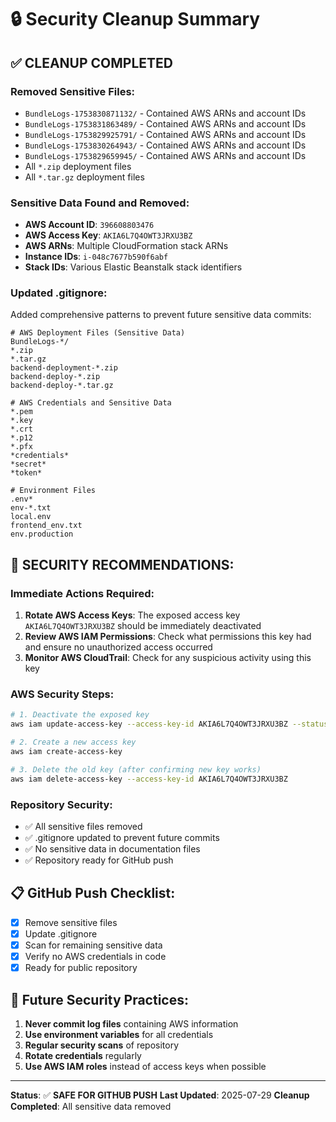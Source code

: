 # 🔒 Security Cleanup Summary

## ✅ **CLEANUP COMPLETED**

### **Removed Sensitive Files:**
- `BundleLogs-1753830871132/` - Contained AWS ARNs and account IDs
- `BundleLogs-1753831863489/` - Contained AWS ARNs and account IDs  
- `BundleLogs-1753829925791/` - Contained AWS ARNs and account IDs
- `BundleLogs-1753830264943/` - Contained AWS ARNs and account IDs
- `BundleLogs-1753829659945/` - Contained AWS ARNs and account IDs
- All `*.zip` deployment files
- All `*.tar.gz` deployment files

### **Sensitive Data Found and Removed:**
- **AWS Account ID**: `396608803476`
- **AWS Access Key**: `AKIA6L7Q4OWT3JRXU3BZ`
- **AWS ARNs**: Multiple CloudFormation stack ARNs
- **Instance IDs**: `i-048c7677b590f6abf`
- **Stack IDs**: Various Elastic Beanstalk stack identifiers

### **Updated .gitignore:**
Added comprehensive patterns to prevent future sensitive data commits:
```
# AWS Deployment Files (Sensitive Data)
BundleLogs-*/
*.zip
*.tar.gz
backend-deployment-*.zip
backend-deploy-*.zip
backend-deploy-*.tar.gz

# AWS Credentials and Sensitive Data
*.pem
*.key
*.crt
*.p12
*.pfx
*credentials*
*secret*
*token*

# Environment Files
.env*
env-*.txt
local.env
frontend_env.txt
env.production
```

## 🚨 **SECURITY RECOMMENDATIONS:**

### **Immediate Actions Required:**
1. **Rotate AWS Access Keys**: The exposed access key `AKIA6L7Q4OWT3JRXU3BZ` should be immediately deactivated
2. **Review AWS IAM Permissions**: Check what permissions this key had and ensure no unauthorized access occurred
3. **Monitor AWS CloudTrail**: Check for any suspicious activity using this key

### **AWS Security Steps:**
```bash
# 1. Deactivate the exposed key
aws iam update-access-key --access-key-id AKIA6L7Q4OWT3JRXU3BZ --status Inactive

# 2. Create a new access key
aws iam create-access-key

# 3. Delete the old key (after confirming new key works)
aws iam delete-access-key --access-key-id AKIA6L7Q4OWT3JRXU3BZ
```

### **Repository Security:**
- ✅ All sensitive files removed
- ✅ .gitignore updated to prevent future commits
- ✅ No sensitive data in documentation files
- ✅ Repository ready for GitHub push

## 📋 **GitHub Push Checklist:**
- [x] Remove sensitive files
- [x] Update .gitignore
- [x] Scan for remaining sensitive data
- [x] Verify no AWS credentials in code
- [x] Ready for public repository

## 🔐 **Future Security Practices:**
1. **Never commit log files** containing AWS information
2. **Use environment variables** for all credentials
3. **Regular security scans** of repository
4. **Rotate credentials** regularly
5. **Use AWS IAM roles** instead of access keys when possible

---
**Status**: ✅ **SAFE FOR GITHUB PUSH**
**Last Updated**: 2025-07-29
**Cleanup Completed**: All sensitive data removed 